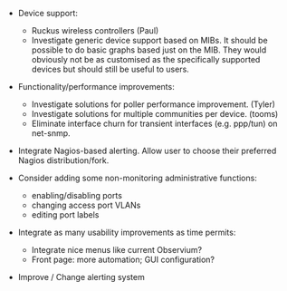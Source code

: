 - Device support:
    - Ruckus wireless controllers (Paul)
    - Investigate generic device support based on MIBs.  It should be
      possible to do basic graphs based just on the MIB.  They would
      obviously not be as customised as the specifically supported devices
      but should still be useful to users.

- Functionality/performance improvements:
  - Investigate solutions for poller performance improvement. (Tyler)
  - Investigate solutions for multiple communities per device. (tooms)
  - Eliminate interface churn for transient interfaces (e.g. ppp/tun) on
    net-snmp.

- Integrate Nagios-based alerting.  Allow user to choose their preferred
  Nagios distribution/fork.

- Consider adding some non-monitoring administrative functions:
  - enabling/disabling ports
  - changing access port VLANs
  - editing port labels

- Integrate as many usability improvements as time permits:
  - Integrate nice menus like current Observium?
  - Front page: more automation; GUI configuration?

- Improve / Change alerting system